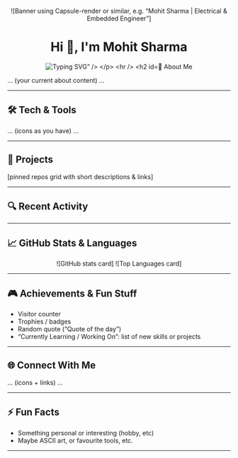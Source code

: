 <!-- Banner / Animated Header -->
<p align="center">
  ![Banner using Capsule-render or similar, e.g. “Mohit Sharma | Electrical & Embedded Engineer”]
</p>

<h1 align="center">Hi 👋, I'm Mohit Sharma</h1>

<p align="center">
  <img src="https://readme-typing-svg.herokuapp.com?font=Fira+Code&weight=600&size=22&pause=1000&color=00C2FF&center=true&vCenter=true&random=false&width=500&lines=Electrical+Engineer;Web+Developer;Embedded+Systems+Enthusiast;Python+%7C+ML+Learner;Aspiring+ISRO+%7C+DRDO+Engineer" alt="Typing SVG” />
</p>

---

## 🌟 About Me  
... (your current about content) ...

---

## 🛠️ Tech & Tools  
... (icons as you have) ...

---

## 🚀 Projects  
[pinned repos grid with short descriptions & links]

---

## 🔍 Recent Activity  
<!--START_SECTION:activity-->
<!-- Content auto-generated by a GitHub Action -->
<!-- For example, last 5 PRs / commits / issues with links -->
<!--END_SECTION:activity-->

---

## 📈 GitHub Stats & Languages  
<p align="center">
  ![GitHub stats card]
  ![Top Languages card]
</p>

---

## 🎮 Achievements & Fun Stuff  
- Visitor counter  
- Trophies / badges  
- Random quote (“Quote of the day”)  
- “Currently Learning / Working On”: list of new skills or projects

---

## 🌐 Connect With Me  
... (icons + links) ...

---

## ⚡ Fun Facts  
- Something personal or interesting (hobby, etc)  
- Maybe ASCII art, or favourite tools, etc.

---



